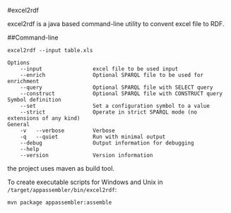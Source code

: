 #excel2rdf

excel2rdf is a java based command-line utility to convent excel file to RDF.  

##Command-line

    excel2rdf --input table.xls

    Options
        --input                excel file to be used input
        --enrich               Optional SPARQL file to be used for enrichment
        --query                Optional SPARQL file with SELECT query
        --construct            Optional SPARQL file with CONSTRUCT query
    Symbol definition
        --set                  Set a configuration symbol to a value
        --strict               Operate in strict SPARQL mode (no extensions of any kind)
    General
        -v   --verbose         Verbose
        -q   --quiet           Run with minimal output
        --debug                Output information for debugging
        --help
        --version              Version information

the project uses maven as build tool.

To create executable scripts for Windows and Unix in `/target/appassembler/bin/excel2rdf`:

    mvn package appassembler:assemble

